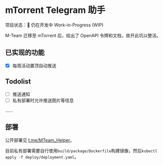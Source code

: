 # mTorrent Telegram 助手

项目状态：🚧 仍在开发中 Work-in-Progress (WIP)

M-Team 迁移至 mTorrent 后，给出了 OpenAPI 令牌和文档，故开此坑以整活。

## 已实现的功能

+ [x] 每周活动置顶自动推送

## Todolist

+ [ ] 推送通知
+ [ ] 私有部署时允许推送图片等信息

......

## 部署

公开部署见 [t.me/MTeam_Helper](https://t.me/MTeam_Helper)。

目前私有部署需要自行使用`build/package/Dockerfile`构建镜像，然后`kubectl apply -f deploy/deployment.yaml`。
